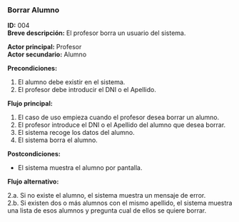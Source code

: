 ### Borrar Alumno
**ID:** 004   
**Breve descripción:** El profesor borra un usuario del sistema.

**Actor principal:** Profesor   
**Actor secundario:** Alumno

**Precondiciones:**

1. El alumno debe existir en el sistema.
2. El profesor debe introducir el DNI o el Apellido.

**Flujo principal:**

1. El caso de uso empieza cuando el profesor desea borrar un alumno.   
2. El profesor introduce el DNI o el Apellido del alumno que desea borrar.   
3. El sistema recoge los datos del alumno.   
4. El sistema borra el alumno.   

**Postcondiciones:**

* El sistema muestra el alumno por pantalla.

**Flujo alternativo:**

2.a. Si no existe el alumno, el sistema muestra un mensaje de error.  
2.b. Si existen dos o más alumnos con el mismo apellido, el sistema muestra una lista de esos alumnos y pregunta cual de ellos se quiere borrar.

